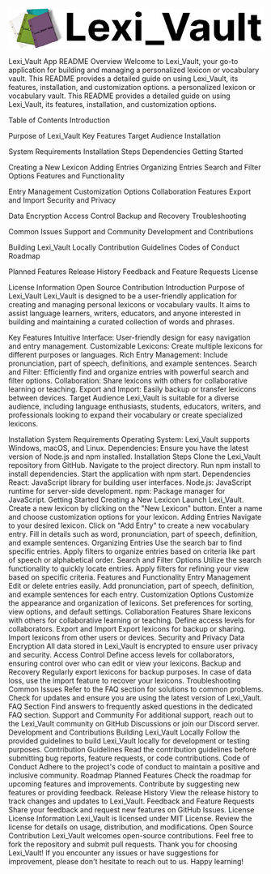 <div align="center">

<p>

<img src="https://github.com/omotomiwa26/Lexi_Vault/blob/master/web_app/static/images/lexi_vault.png"/>

</p>

</div>
Lexi_Vault App README Overview Welcome to Lexi_Vault, your go-to application for building and managing a personalized lexicon or vocabulary vault. This README provides a detailed guide on using Lexi_Vault, its features, installation, and customization options.
a personalized lexicon or vocabulary vault. This README provides a detailed guide on using Lexi_Vault, its features, installation, and customization options.

Table of Contents
Introduction

Purpose of Lexi_Vault
Key Features
Target Audience
Installation

System Requirements
Installation Steps
Dependencies
Getting Started

Creating a New Lexicon
Adding Entries
Organizing Entries
Search and Filter Options
Features and Functionality

Entry Management
Customization Options
Collaboration Features
Export and Import
Security and Privacy

Data Encryption
Access Control
Backup and Recovery
Troubleshooting

Common Issues
Support and Community
Development and Contributions

Building Lexi_Vault Locally
Contribution Guidelines
Codes of Conduct
Roadmap

Planned Features
Release History
Feedback and Feature Requests
License

License Information
Open Source Contribution
Introduction
Purpose of Lexi_Vault
Lexi_Vault is designed to be a user-friendly application for creating and managing personal lexicons or vocabulary vaults. It aims to assist language learners, writers, educators, and anyone interested in building and maintaining a curated collection of words and phrases.

Key Features
Intuitive Interface: User-friendly design for easy navigation and entry management.
Customizable Lexicons: Create multiple lexicons for different purposes or languages.
Rich Entry Management: Include pronunciation, part of speech, definitions, and example sentences.
Search and Filter: Efficiently find and organize entries with powerful search and filter options.
Collaboration: Share lexicons with others for collaborative learning or teaching.
Export and Import: Easily backup or transfer lexicons between devices.
Target Audience
Lexi_Vault is suitable for a diverse audience, including language enthusiasts, students, educators, writers, and professionals looking to expand their vocabulary or create specialized lexicons.

Installation
System Requirements
Operating System: Lexi_Vault supports Windows, macOS, and Linux.
Dependencies: Ensure you have the latest version of Node.js and npm installed.
Installation Steps
Clone the Lexi_Vault repository from GitHub.
Navigate to the project directory.
Run npm install to install dependencies.
Start the application with npm start.
Dependencies
React: JavaScript library for building user interfaces.
Node.js: JavaScript runtime for server-side development.
npm: Package manager for JavaScript.
Getting Started
Creating a New Lexicon
Launch Lexi_Vault.
Create a new lexicon by clicking on the "New Lexicon" button.
Enter a name and choose customization options for your lexicon.
Adding Entries
Navigate to your desired lexicon.
Click on "Add Entry" to create a new vocabulary entry.
Fill in details such as word, pronunciation, part of speech, definition, and example sentences.
Organizing Entries
Use the search bar to find specific entries.
Apply filters to organize entries based on criteria like part of speech or alphabetical order.
Search and Filter Options
Utilize the search functionality to quickly locate entries.
Apply filters for refining your view based on specific criteria.
Features and Functionality
Entry Management
Edit or delete entries easily.
Add pronunciation, part of speech, definition, and example sentences for each entry.
Customization Options
Customize the appearance and organization of lexicons.
Set preferences for sorting, view options, and default settings.
Collaboration Features
Share lexicons with others for collaborative learning or teaching.
Define access levels for collaborators.
Export and Import
Export lexicons for backup or sharing.
Import lexicons from other users or devices.
Security and Privacy
Data Encryption
All data stored in Lexi_Vault is encrypted to ensure user privacy and security.
Access Control
Define access levels for collaborators, ensuring control over who can edit or view your lexicons.
Backup and Recovery
Regularly export lexicons for backup purposes.
In case of data loss, use the import feature to recover your lexicons.
Troubleshooting
Common Issues
Refer to the FAQ section for solutions to common problems.
Check for updates and ensure you are using the latest version of Lexi_Vault.
FAQ Section
Find answers to frequently asked questions in the dedicated FAQ section.
Support and Community
For additional support, reach out to the Lexi_Vault community on GitHub Discussions or join our Discord server.
Development and Contributions
Building Lexi_Vault Locally
Follow the provided guidelines to build Lexi_Vault locally for development or testing purposes.
Contribution Guidelines
Read the contribution guidelines before submitting bug reports, feature requests, or code contributions.
Code of Conduct
Adhere to the project's code of conduct to maintain a positive and inclusive community.
Roadmap
Planned Features
Check the roadmap for upcoming features and improvements.
Contribute by suggesting new features or providing feedback.
Release History
View the release history to track changes and updates to Lexi_Vault.
Feedback and Feature Requests
Share your feedback and request new features on GitHub Issues.
License
License Information
Lexi_Vault is licensed under MIT License.
Review the license for details on usage, distribution, and modifications.
Open Source Contribution
Lexi_Vault welcomes open-source contributions. Feel free to fork the repository and submit pull requests.
Thank you for choosing Lexi_Vault! If you encounter any issues or have suggestions for improvement, please don't hesitate to reach out to us. Happy learning!
